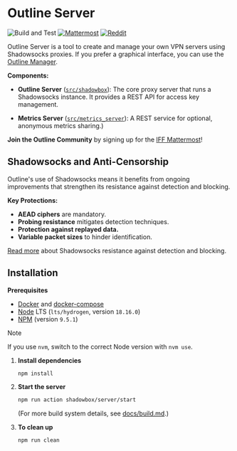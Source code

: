 # Outline Server

![Build and Test](https://github.com/Jigsaw-Code/outline-server/actions/workflows/build_and_test_debug.yml/badge.svg?branch=master) [![Mattermost](https://badgen.net/badge/Mattermost/Outline%20Community/blue)](https://community.internetfreedomfestival.org/community/channels/outline-community) [![Reddit](https://badgen.net/badge/Reddit/r%2Foutlinevpn/orange)](https://www.reddit.com/r/outlinevpn/)

Outline Server is a tool to create and manage your own VPN servers using Shadowsocks proxies. If you prefer a graphical interface, you can use the [Outline Manager](https://github.com/Jigsaw-Code/outline-apps/).

**Components:**

- **Outline Server** ([`src/shadowbox`](src/shadowbox)): The core proxy server that runs a Shadowsocks instance. It provides a REST API for access key management.

- **Metrics Server** ([`src/metrics_server`](src/metrics_server)): A REST service for optional, anonymous metrics sharing.)

**Join the Outline Community** by signing up for the [IFF Mattermost](https://wiki.digitalrights.community/index.php?title=IFF_Mattermost)!

## Shadowsocks and Anti-Censorship

Outline's use of Shadowsocks means it benefits from ongoing improvements that strengthen its resistance against detection and blocking.

**Key Protections:**

- **AEAD ciphers** are mandatory.
- **Probing resistance** mitigates detection techniques.
- **Protection against replayed data.**
- **Variable packet sizes** to hinder identification.

[Read more](docs/shadowsocks.md) about Shadowsocks resistance against detection and blocking.

## Installation

**Prerequisites**

- [Docker](https://docs.docker.com/engine/install/) and [docker-compose](https://docs.docker.com/compose/install/)
- [Node](https://nodejs.org/en/download/) LTS (`lts/hydrogen`, version `18.16.0`)
- [NPM](https://docs.npmjs.com/downloading-and-installing-node-js-and-npm) (version `9.5.1`)

> [!NOTE]
> If you use `nvm`, switch to the correct Node version with `nvm use`.

1. **Install dependencies**

   ```sh
   npm install
   ```

1. **Start the server**

   ```sh
   npm run action shadowbox/server/start
   ```

   (For more build system details, see [docs/build.md](docs/build.md).)

1. **To clean up**

   ```sh
   npm run clean
   ```
